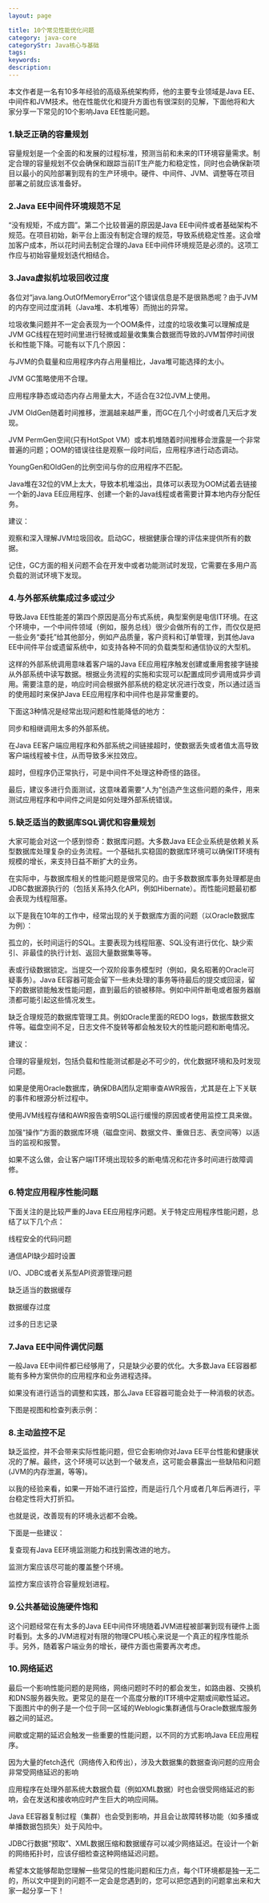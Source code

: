 ```yaml
---
layout: page

title: 10个常见性能优化问题
category: java-core
categoryStr: Java核心与基础
tags: 
keywords: 
description: 
---
```





本文作者是一名有10多年经验的高级系统架构师，他的主要专业领域是Java EE、中间件和JVM技术。他在性能优化和提升方面也有很深刻的见解，下面他将和大家分享一下常见的10个影响Java EE性能问题。

### 1.缺乏正确的容量规划

容量规划是一个全面的和发展的过程标准，预测当前和未来的IT环境容量需求。制定合理的容量规划不仅会确保和跟踪当前IT生产能力和稳定性，同时也会确保新项目以最小的风险部署到现有的生产环境中。硬件、中间件、JVM、调整等在项目部署之前就应该准备好。

### 2.Java EE中间件环境规范不足

“没有规矩，不成方圆”。第二个比较普遍的原因是Java EE中间件或者基础架构不规范。在项目初始，新平台上面没有制定合理的规范，导致系统稳定性差。这会增加客户成本，所以花时间去制定合理的Java EE中间件环境规范是必须的。这项工作应与初始容量规划迭代相结合。

 



### 3.Java虚拟机垃圾回收过度

各位对“java.lang.OutOfMemoryError”这个错误信息是不是很熟悉呢？由于JVM的内存空间过度消耗（Java堆、本机堆等）而抛出的异常。



垃圾收集问题并不一定会表现为一个OOM条件，过度的垃圾收集可以理解成是JVM GC线程在短时间里进行轻微或超量收集集合数据而导致的JVM暂停时间很长和性能下降。可能有以下几个原因：

与JVM的负载量和应用程序内存占用量相比，Java堆可能选择的太小。

JVM GC策略使用不合理。

应用程序静态或动态内存占用量太大，不适合在32位JVM上使用。

JVM OldGen随着时间推移，泄漏越来越严重，而GC在几个小时或者几天后才发现。

JVM PermGen空间(只有HotSpot VM）或本机堆随着时间推移会泄露是一个非常普遍的问题；OOM的错误往往是观察一段时间后，应用程序进行动态调动。

YoungGen和OldGen的比例空间与你的应用程序不匹配。

Java堆在32位的VM上太大，导致本机堆溢出，具体可以表现为OOM试着去链接一个新的Java EE应用程序、创建一个新的Java线程或者需要计算本地内存分配任务。

建议：

观察和深入理解JVM垃圾回收。启动GC，根据健康合理的评估来提供所有的数据。

记住，GC方面的相关问题不会在开发中或者功能测试时发现，它需要在多用户高负载的测试环境下发现。

### 4.与外部系统集成过多或过少

导致Java EE性能差的第四个原因是高分布式系统，典型案例是电信IT环境。在这个环境中，一个中间件领域（例如，服务总线）很少会做所有的工作，而仅仅是把一些业务“委托”给其他部分，例如产品质量，客户资料和订单管理，到其他Java EE中间件平台或遗留系统中，如支持各种不同的负载类型和通信协议的大型机。



这样的外部系统调用意味着客户端的Java EE应用程序触发创建或重用套接字链接从外部系统中读写数据。根据业务流程的实施和实现可以配置成同步调用或异步调用。需要注意的是，响应时间会根据外部系统的稳定状况进行改变，所以通过适当的使用超时来保护Java EE应用程序和中间件也是非常重要的。



下面这3种情况是经常出现问题和性能降低的地方：

同步和相继调用太多的外部系统。

在Java EE客户端应用程序和外部系统之间链接超时，使数据丢失或者值太高导致客户端线程被卡住，从而导致多米拉效应。

超时，但程序仍正常执行，可是中间件不处理这种奇怪的路径。

最后，建议多进行负面测试，这意味着需要“人为”创造产生这些问题的条件，用来测试应用程序和中间件之间是如何处理外部系统错误。

### 5.缺乏适当的数据库SQL调优和容量规划

大家可能会对这一个感到惊奇：数据库问题。大多数Java EE企业系统是依赖关系型数据库处理复杂的业务流程。一个基础扎实稳固的数据库环境可以确保IT环境有规模的增长，来支持日益不断扩大的业务。



在实际中，与数据库相关的性能问题是很常见的。由于多数数据库事务处理都是由JDBC数据源执行的（包括关系持久化API，例如Hibernate）。而性能问题最初都会表现为线程阻塞。

以下是我在10年的工作中，经常出现的关于数据库方面的问题（以Oracle数据库为例）：

孤立的，长时间运行的SQL。主要表现为线程阻塞、SQL没有进行优化、缺少索引、非最佳的执行计划、返回大量数据集等等。

表或行级数据锁定。当提交一个双阶段事务模型时（例如，臭名昭著的Oracle可疑事务）。Java EE容器可能会留下一些未处理的事务等待最后的提交或回滚，留下的数据锁能触发性能问题，直到最后的锁被移除。例如中间件断电或者服务器崩溃都可能引起这些情况发生。

缺乏合理规范的数据库管理工具。例如Oracle里面的REDO logs，数据库数据文件等。磁盘空间不足，日志文件不旋转等都会触发较大的性能问题和断电情况。

建议：

合理的容量规划，包括负载和性能测试都是必不可少的，优化数据环境和及时发现问题。

如果是使用Oracle数据库，确保DBA团队定期审查AWR报告，尤其是在上下关联的事件和根源分析过程中。

使用JVM线程存储和AWR报告查明SQL运行缓慢的原因或者使用监控工具来做。

加强“操作”方面的数据库环境（磁盘空间、数据文件、重做日志、表空间等）以适当的监视和报警。

如果不这么做，会让客户端IT环境出现较多的断电情况和花许多时间进行故障调修。

### 6.特定应用程序性能问题

下面关注的是比较严重的Java EE应用程序问题。关于特定应用程序性能问题，总结了以下几个点：

线程安全的代码问题

通信API缺少超时设置

I/O、JDBC或者关系型API资源管理问题

缺乏适当的数据缓存

数据缓存过度

过多的日志记录

### 7.Java EE中间件调优问题

一般Java EE中间件都已经够用了，只是缺少必要的优化。大多数Java EE容器都能有多种方案供你的应用程序和业务进程选择。

如果没有进行适当的调整和实践，那么Java EE容器可能会处于一种消极的状态。

下图是视图和检查列表示例：



### 8.主动监控不足

缺乏监控，并不会带来实际性能问题，但它会影响你对Java EE平台性能和健康状况的了解。最终，这个环境可以达到一个破发点，这可能会暴露出一些缺陷和问题(JVM的内存泄漏，等等)。

以我的经验来看，如果一开始不进行监控，而是运行几个月或者几年后再进行，平台稳定性将大打折扣。

也就是说，改善现有的环境永远都不会晚。

下面是一些建议：

复查现有Java EE环境监测能力和找到需改进的地方。

监测方案应该尽可能的覆盖整个环境。

监控方案应该符合容量规划进程。

### 9.公共基础设施硬件饱和

这个问题经常在有太多的Java EE中间件环境随着JVM进程被部署到现有硬件上面时看到。太多的JVM进程对有限的物理CPU核心来说是一个真正的程序性能杀手。另外，随着客户端业务的增长，硬件方面也需要再次考虑。



### 10.网络延迟

最后一个影响性能问题的是网络，网络问题时不时的都会发生，如路由器、交换机和DNS服务器失败。更常见的是在一个高度分散的IT环境中定期或间歇性延迟。下面图片中的例子是一个位于同一区域的Weblogic集群通信与Oracle数据库服务器之间的延迟。



间歇或定期的延迟会触发一些重要的性能问题，以不同的方式影响Java EE应用程序。

因为大量的fetch迭代（网络传入和传出），涉及大数据集的数据查询问题的应用会非常受网络延迟的影响

应用程序在处理外部系统大数据负载（例如XML数据）时也会很受网络延迟的影响，会在发送和接收响应时产生巨大的响应间隔。

Java EE容器复制过程（集群）也会受到影响，并且会让故障转移功能（如多播或单播数据包损失）处于风险中。

JDBC行数据“预取”、XML数据压缩和数据缓存可以减少网络延迟。在设计一个新的网络拓扑时，应该仔细检查这种网络延迟问题。

希望本文能够帮助您理解一些常见的性能问题和压力点，每个IT环境都是独一无二的，所以文中提到的问题不一定会是您遇到的，您可以把您遇到的问题拿出来和大家一起分享一下！



